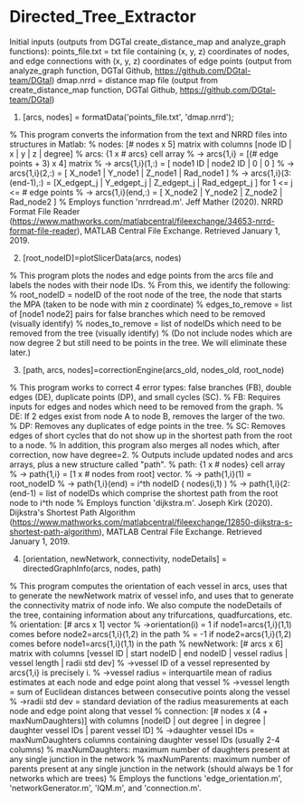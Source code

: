 # Directed_Tree_Extractor
Initial inputs (outputs from DGTal create_distance_map and analyze_graph functions):
		  points_file.txt = txt file containing (x, y, z) coordinates of nodes, and edge connections with (x, y, z) coordinates of edge points 
                        (output from analyze_graph function, DGTal Github, https://github.com/DGtal-team/DGtal)
		  dmap.nrrd = distance map file (output from create_distance_map function, DGTal Github, https://github.com/DGtal-team/DGtal)

1) [arcs, nodes] = formatData('points_file.txt', 'dmap.nrrd');

% This program converts the information from the text and NRRD files into structures in Matlab:
% nodes: [# nodes x 5] matrix with columns [node ID | x | y | z | degree]
% arcs: {1 x # arcs} cell array
% 	-> arcs{1,i} = [(# edge points + 3) x 4] matrix
%		-> arcs{1,i}(1,:) 	  = 	  [  node1 ID |   node2 ID |       0      |        0      ]
%		-> arcs{1,i}(2,:) 	  = 	  [  X_node1  |   Y_node1  |    Z_node1   |   Rad_node1   ]
%		-> arcs{1,i}(3:(end-1),:) = [X_edgept_j | Y_edgept_j |  Z_edgept_j  |  Rad_edgept_j ] for 1 <= j <= # edge points
%		-> arcs{1,i}(end,:)   	=  	[  X_node2  |   Y_node2  |    Z_node2   |   Rad_node2   ]
% Employs function 'nrrdread.m'. Jeff Mather (2020). NRRD Format File Reader (https://www.mathworks.com/matlabcentral/fileexchange/34653-nrrd-format-file-reader), MATLAB Central File Exchange. Retrieved January 1, 2019.

2) [root_nodeID]=plotSlicerData(arcs, nodes)

% This program plots the nodes and edge points from the arcs file and labels the nodes with their node IDs.
% From this, we identify the following:
% root_nodeID = nodeID of the root node of the tree, the node that starts the MPA (taken to be node with min z coordinate)
% edges_to_remove = list of [node1 node2] pairs for false branches which need to be removed (visually identify)
% nodes_to_remove = list of nodeIDs which need to be removed from the tree (visually identify)
%			(Do not include nodes which are now degree 2 but still need to be points in the tree. We will eliminate these later.)

3) [path, arcs, nodes]=correctionEngine(arcs_old, nodes_old, root_node)

% This program works to correct 4 error types: false branches (FB), double edges (DE), duplicate points (DP), and small cycles (SC).
% FB: Requires inputs for edges and nodes which need to be removed from the graph.
% DE: If 2 edges exist from node A to node B, removes the larger of the two.
% DP: Removes any duplicates of edge points in the tree.
% SC: Removes edges of short cycles that do not show up in the shortest path from the root to a node.
% In addition, this program also merges all nodes which, after correction, now have degree=2.
% Outputs include updated nodes and arcs arrays, plus a new structure called "path".
% path: {1 x # nodes} cell array
% 	-> path{1,i} = [1 x # nodes from root] vector. 
%		-> path{1,i}(1) = root_nodeID
%		-> path{1,i}(end) = i^th nodeID ( nodes(i,1) )
%		-> path{1,i}(2:(end-1) = list of nodeIDs which comprise the shortest path from the root node to i^th node
% Employs function 'dijkstra.m'. Joseph Kirk (2020). Dijkstra's Shortest Path Algorithm (https://www.mathworks.com/matlabcentral/fileexchange/12850-dijkstra-s-shortest-path-algorithm), MATLAB Central File Exchange. Retrieved January 1, 2019.

4) [orientation, newNetwork, connectivity, nodeDetails] = directedGraphInfo(arcs, nodes, path)

% This program computes the orientation of each vessel in arcs, uses that to generate the newNetwork matrix of vessel info, and uses that to generate the connectivity matrix of node info. We also compute the nodeDetails of the tree, containing information about any trifurcations, quadfurcations, etc.
% orientation: [# arcs x 1] vector
%		->orientation(i) = 1 if node1=arcs{1,i}(1,1) comes before node2=arcs{1,i}(1,2) in the path
%				   = -1 if node2=arcs{1,i}(1,2) comes before node1=arcs{1,i}(1,1) in the path
% newNetwork: [# arcs x 6] matrix with columns [vessel ID | start nodeID | end nodeID | vessel radius | vessel length | radii std dev]
% 		->vessel ID of a vessel represented by arcs{1,i} is precisely i.
%		->vessel radius = interquartile mean of radius estimates at each node and edge point along that vessel
%		->vessel length = sum of Euclidean distances between consecutive points along the vessel
%		->radii std dev = standard deviation of the radius measurements at each node and edge point along that vessel
% connection: [# nodes x (4 + maxNumDaughters)] with columns [nodeID | out degree | in degree | daughter vessel IDs | parent vessel ID]
% 		->daughter vessel IDs = maxNumDaughters columns containing daughter vessel IDs (usually 2-4 columns)
% maxNumDaughters: maximum number of daughters present at any single junction in the network
% maxNumParents: maximum number of parents present at any single junction in the network (should always be 1 for networks which are trees)
% Employs the functions 'edge_orientation.m', 'networkGenerator.m', 'IQM.m', and 'connection.m'.


